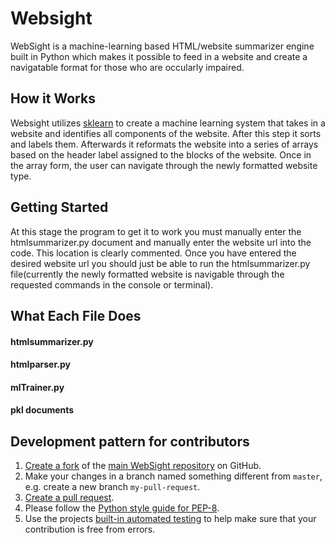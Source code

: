 # Websight

WebSight is a machine-learning based HTML/website summarizer engine built in Python which makes it possible to feed in a website and create a navigatable format for those who are occularly impaired. 


## How it Works

Websight utilizes [sklearn](http://scikit-learn.org/stable/) to create a machine learning system that takes in a website and identifies all components of the website. After this step it sorts and labels them. Afterwards it reformats the website into a series of arrays based on the header label assigned to the blocks of the website. Once in the array form, the user can navigate through the newly formatted website type.

## Getting Started

At this stage the program to get it to work you must manually enter the htmlsummarizer.py document and manually enter the website url into the code. This location is clearly commented. Once you have entered the desired website url you should just be able to run the htmlsummarizer.py file(currently the newly formatted website is navigable through the requested commands in the console or terminal).

## What Each File Does

#### htmlsummarizer.py

#### htmlparser.py

#### mlTrainer.py

#### pkl documents

## Development pattern for contributors

1. [Create a fork](https://help.github.com/articles/fork-a-repo/) of
   the [main WebSight repository](https://github.com/8NW/AT20PercentProject) on GitHub.
2. Make your changes in a branch named something different from `master`, e.g. create
   a new branch `my-pull-request`.
3. [Create a pull request](https://help.github.com/articles/creating-a-pull-request/).
4. Please follow the [Python style guide for PEP-8](https://www.python.org/dev/peps/pep-0008/).
5. Use the projects [built-in automated testing](http://chatterbot.readthedocs.io/en/latest/testing.html)
   to help make sure that your contribution is free from errors.
